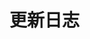 # 更新日志

<div v-html="log"></div>

<script>

export default {
  setup() {
    return {
		log:""
    }
  },
  beforeCreate(){
	  
  }
}
</script>